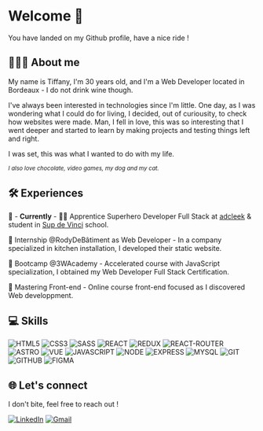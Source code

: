 # Welcome 👋

You have landed on my Github profile, have a nice ride !

## 👩🏻‍💻 About me

My name is Tiffany, I'm 30 years old, and I'm a Web Developer located in Bordeaux - I do not drink wine though.

I've always been interested in technologies since I'm little. One day, as I was wondering what I could do for living, I decided, out of curiousity, to check how websites were made. Man, I fell in love, this was so interesting that I went deeper and started to learn by making projects and testing things left and right.

I was set, this was what I wanted to do with my life.

<sub>_I also love chocolate, video games, my dog and my cat._</sub>

## 🛠️ Experiences

🚀 - **Currently** - 🦸‍♀️ Apprentice Superhero Developer Full Stack at [adcleek](https://www.adcleek.com/) & student in [Sup de Vinci](https://www.supdevinci.fr/) school.

💼 Internship @RodyDeBâtiment as Web Developer - In a company specialized in kitchen installation, I developed their static website.

🏢 Bootcamp @3WAcademy - Accelerated course with JavaScript specialization, I obtained my Web Developer Full Stack Certification.

🎨 Mastering Front-end - Online course front-end focused as I discovered Web developpment.

## 💻 Skills

![HTML5](https://img.shields.io/badge/HTML5-expert?style=for-the-badge&logo=HTML5&logoColor=fefefe&labelColor=e34c26&color=e34c26)
![CSS3](https://img.shields.io/badge/CSS3-expert?style=for-the-badge&logo=CSS3&logoColor=fefefe&labelColor=264de4&color=264de4)
![SASS](https://img.shields.io/badge/SCSS-expert?style=for-the-badge&logo=data%3Aimage%2Fpng%3Bbase64%2CiVBORw0KGgoAAAANSUhEUgAAADIAAAAyCAYAAAAeP4ixAAAACXBIWXMAAAsTAAALEwEAmpwYAAAE%2BUlEQVR4nO2Ze6zWcxzHf3Eojki6SJJc1zliE21WW5s7hbbczimzgz%2FMJf6QwzCGLWXmfqnEtExH2aQYCVuG%2BMPR5KDpuGQOSoXqpIOXfZz379nn%2Be55zvPr59fpwfPezs7zfC%2Bf7%2Ff9%2FX6u3yeKKqigggr%2BdwB6AScD1wGPAc8Dr%2BhvJtAIjAJ6RGW6%2BcnAYmALyfAtcCWwezkQOAJ4ANhAerwJ7L2rCBwJPAN0FNncr8BS4F7gcuAC4BygAbgHWBmMf6G7CewPPF6EwGZgFnAm0DOBrInAVjf%2F2O4iUQd8X4DAN8BUI5lCphl%2BjIads3PB9BdoKkBggwj0ilICGOPk3ZhWTkkAQ4HmgMAfwENA3wzkX%2BTkXvJP5RUEcAzwQ0CiFRgbZQTZVIzhWckN3WpoDy8DvaOMAAwBtkl2c1ZycwD2AVYFJGZmGbiAKuAtJ39iVrJzkP57LAB2izKCHUigUq9mJTsH4Gjgd7fIl3ZDUUYAqoFFgc0dkJX8HIAZwW3URRkBOE8HE%2BMLYFhW8vMAtLiFzBD37GKsJYmTivW7ZLIusAfDa8CB0c4CnTlSjJUlxvYBVmuTU4DTgFOVU90KvAj8FBBoVb6VKIUH%2BqcKuMDHbtHPE4wfADynIFkM3wGzgQnAHgn3cSjwo%2BavSUPkFreB34BBCecNVhJ4vfKna4Cz5TyKnr7mWBlwv8%2FVND%2FG%2FDREegNf50TAgzssJPla%2BwLbtU5HQOQdt4cpaRcY6yLun2mDFTAOmAc8aypYoN%2BcQIwVrn00%2BWhIRcRdeXxa23fEDStWLAw2M63AuPdc%2F1zXbhVjG%2FCu%2Bu5KTUQCzQNtcjczrVSaYgUVsFxzzFjrlT3PCcadpDE%2F6%2F9CtZ%2Br71cDt%2Btzi7czC6BALVAD9EtK5nDg%2FcD%2F9%2B0iW17mdP4Eta%2BR210BHKS2JlWH9tJiWKuYY%2B78I%2BViI9y6Nu5OBdEQNueOkmWFuUzdRuxiTVhN4LHmBKnNdFfbewxRjWNEn9J3u21U49vn0U72MjfXbni%2BNt2o%2F%2FN0SPGrzKgkt3OKdBcFOnu7ulvPP2ZH69TXDgws4M7%2Fjkt6kLAN1%2Br7627M00GManZ9I4vsq4eC8afAeuDgJGQGSr08LAk8yl17kxu%2FKigFzL1vBJa4MbaJGGc5h%2FGh3HBM9KoEDyOfWPAtRcKYXwh85hZ%2BSX39XNu1ajsxIDxZqQy%2BygRudmMeVtt0EbZbeUN9VyR0%2BW1dDahx3qhVUXudHiCq9AQaY7zmPBkQsarzK%2BDtwDN2uNRoiSWTUs8ZwPHKMDYm8VCau7nYLTRKmOn1o3F9AnygxQfJXnLqoWu2d65f1LZFySKxMSt9sYOYK0NHb8Xn6%2FNizd%2BU9J0AOCPWEt9YrQdo5Crrg34zLsNw4DhHZKpUA3cr7UoeF7n0ZLWC3xMas00ud6RuaasZP3BIQhK1ysQH%2B8a9TAXcAmOCSftpcyidr3LBrV2uusWdLnLPtUE5HXs6K7hOd%2FLN5qqTEAjUNL%2BaBe4LjTfoj7PTta7NnlI9LgYOc%2FHnJje2Qd7ISoDLuirgUiM47fVhYWNX7V7fZ7n2Aa6UXRDo7YSou0GnC4uxPOgbJl%2BN9DjvUU1pxtCoHABMckTaZMg1itL%2Bd5DbonIG%2BR6oGB4py5%2FOQhSoJ2LYM%2Bql0b8FdOr6DSK0VHlS%2FS77iayCCiqo4D%2BNvwCjFHg4JpCmDAAAAABJRU5ErkJggg%3D%3D&labelColor=cc6699&color=cc6699)
![REACT](https://img.shields.io/badge/REACT.JS-expert?style=for-the-badge&logo=REACT&logoColor=fefefe&labelColor=04d8f9&color=04d8f9)
![REDUX](https://img.shields.io/badge/REDUX-expert?style=for-the-badge&logo=REDUX&logoColor=fefefe&labelColor=764ABC&color=764ABC)
![REACT-ROUTER](https://img.shields.io/badge/REACT--ROUTER-expert?style=for-the-badge&logo=REACT-ROUTER&logoColor=fefefe&labelColor=D0021B&color=D0021B)
![ASTRO](https://img.shields.io/badge/ASTRO-expert?style=for-the-badge&logo=ASTRO&logoColor=fefefe&labelColor=110F38&color=110F38)
![VUE](https://img.shields.io/badge/VUE.JS-expert?style=for-the-badge&logo=data%3Aimage%2Fpng%3Bbase64%2CiVBORw0KGgoAAAANSUhEUgAAABgAAAAYCAYAAADgdz34AAAACXBIWXMAAAsTAAALEwEAmpwYAAACaUlEQVR4nLVVTWgTQRQehSoi4k0UFC%2BC4E2yCTFqdiYYsytVFA3%2BkW3UUv9QjCIBJdnkTQRFchBBUMGTVhGVQmNmoiergj%2FFn4tEelAQqyJUC9qqpI3EYjIzMVrT5IPvsu%2B973vz9u0sQs2GzqHVx1LB3%2FR2xta5jFBQpCOwdY5ap60Mz1Pz8LXkelGrpI0IgyThtCjSuTb8zGlaRYHXqwxMi4s5rg3bH6k6hNEEcl9NT8McXosB74Ujec2wCpJJIBQoiwesNXIDoR%2Fei0dfKQZv%2FLmT038VEEY3q%2B7ucMddUUQzrBcOR0fLomBwimZYL8WYe%2BeuO2q9noVN0pExAykJ30gMaKY1IAo5DCuiBUKHlfF91LsSg1Itg%2FuoWJwkGXizsBhzKIiJS6L7epRRfB5j5ZknHrkniXM6ot9KaX%2FcKMLpeSk5myw4W9v6lI4rXN2WxwxGlO7P1VxZf86eRRj9JBYsOx19Wstg%2BZnoc6X7QT1jz%2F7rd4E5HFJfmGvjtsequGtL%2BwM1DzN6EP0Ljt6zLZjTvLQRl%2BP9mhkaLm%2BUGRrWr8TeKjvfZ2RPTUXjgY8n%2FVVru3d3eW3d%2B%2Ff0qHFfLmmOS7wyKnpTOn53Ysi5ynqvmdY7vRu%2BygaQQf8LndsLMIdvopDn2IGHS1MR6UrAnH4nDBaiekA4pOU5wxjl7tOoXni6TswgHPqrLrHK1nxYcfv4TDQR6Azaaxpk6Q40Udi2PRlzWn0Vc%2FqkFEONAOHUQxiMCu9ilOSoFzUSmEOnMPtLqNHQs%2FZczOAL4TBEMnQ%2BagYwp3HCINYU8RJKv9cSm2ZQD34CZzpSmiAfSC8AAAAASUVORK5CYII%3D&labelColor=%23141516&color=%23141516)
![JAVASCRIPT](https://img.shields.io/badge/JAVASCRIPT-expert?style=for-the-badge&logo=JAVASCRIPT&logoColor=111111&labelColor=F7DF1E&color=F7DF1E)
![NODE](https://img.shields.io/badge/NODE.JS-expert?style=for-the-badge&logo=NODE.JS&logoColor=fefefe&labelColor=539E43&color=539E43)
![EXPRESS](https://img.shields.io/badge/EXPRESS.JS-expert?style=for-the-badge&logo=EXPRESS&logoColor=111111&labelColor=fefefe&color=fefefe)
![MYSQL](https://img.shields.io/badge/MYSQL-expert?style=for-the-badge&logo=MYSQL&logoColor=F29111&labelColor=00758F&color=00758F)
![GIT](https://img.shields.io/badge/GIT-expert?style=for-the-badge&logo=GIT&logoColor=fefefe&labelColor=f34f29&color=f34f29)
![GITHUB](https://img.shields.io/badge/GITHUB-expert?style=for-the-badge&logo=GITHUB&logoColor=fefefe&labelColor=222529&color=222529)
![FIGMA](https://img.shields.io/badge/FIGMA-expert?style=for-the-badge&logo=data%3Aimage%2Fpng%3Bbase64%2CiVBORw0KGgoAAAANSUhEUgAAADAAAAAwCAYAAABXAvmHAAAACXBIWXMAAAsTAAALEwEAmpwYAAACsklEQVR4nO2W0YqbQBSG8xBNGu9LMXvRVyhoF2I2FlrMA%2FRipzGwKO1VUSgb80QFXVYLfQKTvETS26jRS08Zs2nDEo0OM9ZAfjhXifB%2FZ%2F45c1qtiy76P%2Fp9%2FbKzkrjZWuouVgNuux5wkFegi%2FmlCVvQhDnoggVfrzv1mL%2FpjlYSFxaZLg2gH8KIIeiCwt78gEvLmq8EoGeVMoN4ik3pzhMCAOhCAHf9NnWALPMVzZMBiPhuTKkDrKXuskaAOXWA1YCL6gMQQ%2FoABPknBtCFgDoAnvnnHSGJs%2Bo7AfH%2BfMeoJmzgy9sXLRZa97sK84dMe%2FeRiflnEAF1AE3YMDd%2FANFeDbjpWur6p8brCeMRaKKPM88sNsf0%2FQN0DBlmpgwLU4atKQPk1eF3bx6jDm%2FHM95JFrwdb3eVzHk7tvBvtZg33sPIHEJYZPoYwNVDMuo5cdhzEjhecXjlxAp78zKkZc3vATLzdpzmm092ZccpMwgcmyqd3xeORnHnk%2BcQwSsnpL%2BNPmUeqhbOfGnzzt840d9GDRmWZADJsioAbyf0VwljCBHhCUQEJxBSByDJP65K%2BXf%2B3QP6ALuZX%2F0EnGTRiAiZMliEEbIITuD%2BjMdosnn9I2SzVpg3oBA9ZE6slH3I%2BIeY7UKHIQwZgioABxBBUed51ub3%2BtaHtjGEqSmDf2q8Hn6HX1j8SPXsxMfjNRuxduLjzDOLzTGNH8cd5E1myFMXyFO3yJtAXrWaJuSqI%2BROwiLTjQVAO%2FNpWfONAhjj2FTofOMAUJb5auYbBXDrqcvzBnDV6KwBEEH%2Bbz2V%2FlZJqt3MrwjgTuhvlaS6dVWLIEL0t8oax%2BgG%2FUL1rQdl9PnnRCn1kOH%2FuGo9ixkJBL6chZ1vqvm9Pjl3beSqU%2BSqPh6v2Yh1VR9nvnGxueiiVq7%2BAFwg%2FqWc6gzXAAAAAElFTkSuQmCC&labelColor=fefefe&color=fefefe)

## 🌐 Let's connect

I don't bite, feel free to reach out !

[![LinkedIn](https://img.shields.io/badge/Tiffany%20Dbeissy-expert?logo=Linkedin&logoColor=white&color=blue)](https://www.linkedin.com/in/tiffany-dbeissy/)
[![Gmail](https://img.shields.io/badge/tiffany.dbeissy%40gmail.com-expert?logo=GMAIL&logoColor=CE3C31&labelColor=fefefe&color=fefefe)](mailto:tiffany.dbeissy@gmail.com)
